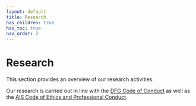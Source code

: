 ```yaml
---
layout: default
title: Research
has_children: true
has_toc: true
nav_order: 3
---
```


# Research

This section provides an overview of our research activities.

Our research is carried out in line with the [DFG Code of Conduct](https://www.dfg.de/download/pdf/foerderung/rechtliche_rahmenbedingungen/gute_wissenschaftliche_praxis/kodex_gwp_en.pdf) as well as the [AIS Code of Ethics and Professional Conduct](https://aisnet.org/page/MemberCodeOfConduct).

